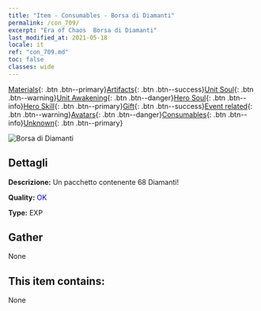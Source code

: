 ```yaml
---
title: "Item - Consumables - Borsa di Diamanti"
permalink: /con_709/
excerpt: "Era of Chaos  Borsa di Diamanti"
last_modified_at: 2021-05-18
locale: it
ref: "con_709.md"
toc: false
classes: wide
---
```

 [Materials](/ItemsIT/){: .btn .btn--primary}[Artifacts](/ItemsIT/Artifacts/){: .btn .btn--success}[Unit Soul](/ItemsIT/UnitSoul/){: .btn .btn--warning}[Unit Awakening](/ItemsIT/UnitAwakening/){: .btn .btn--danger}[Hero Soul](/ItemsIT/HeroSoul/){: .btn .btn--info}[Hero Skill](/ItemsIT/HeroSkill/){: .btn .btn--primary}[Gift](/ItemsIT/Gift/){: .btn .btn--success}[Event related](/ItemsIT/Events/){: .btn .btn--warning}[Avatars](/ItemsIT/Avatars/){: .btn .btn--danger}[Consumables](/ItemsIT/Consumables/){: .btn .btn--info}[Unknown](/ItemsIT/Unknown/){: .btn .btn--primary}

 ![Borsa di Diamanti](/images/t/i_508.png)

## Dettagli
 **Descrizione:** Un pacchetto contenente 68 Diamanti!

 **Quality:** <span style="color: #0000CD">OK</span>

 **Type:** EXP

## Gather

  None

## This item contains:

  None

